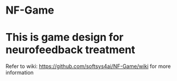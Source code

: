# NF-Game
# This is game design for neurofeedback treatment
Refer to wiki: https://github.com/softsys4ai/NF-Game/wiki for more information
